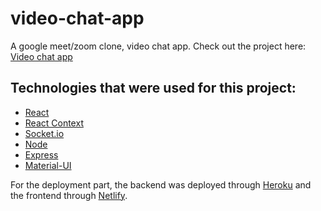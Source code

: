 # video-chat-app
A google meet/zoom clone, video chat app.
Check out the project here: [Video chat app](https://video-chat-clone-app.netlify.app/)

## Technologies that were used for this project:
- [React](https://reactjs.org/)
- [React Context](https://reactjs.org/docs/context.html)
- [Socket.io](https://socket.io/)
- [Node](https://nodejs.org/en/)
- [Express](https://expressjs.com/)
- [Material-UI](https://material-ui.com/)

For the deployment part, the backend was deployed through [Heroku](https://www.heroku.com/) and the frontend through [Netlify](https://www.netlify.com/).
